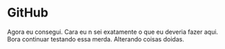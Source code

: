 # GitHub
Agora eu consegui.
Cara eu n sei exatamente o que eu deveria fazer aqui.
Bora continuar testando essa merda.
Alterando coisas doidas.
